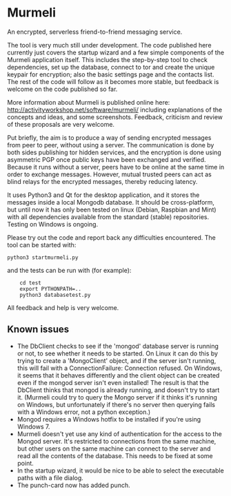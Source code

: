 # Murmeli
An encrypted, serverless friend-to-friend messaging service.

The tool is very much still under development.  The code published here currently just covers the startup wizard and a few simple components of the Murmeli application itself.  This includes the step-by-step tool to check dependencies, set up the database, connect to tor and create the unique keypair for encryption; also the basic settings page and the contacts list.  The rest of the code will follow as it becomes more stable, but feedback is welcome on the code published so far.

More information about Murmeli is published online here:
    http://activityworkshop.net/software/murmeli/
including explanations of the concepts and ideas, and some screenshots.  Feedback, criticism and review of these proposals are very welcome.

Put briefly, the aim is to produce a way of sending encrypted messages from peer to peer, without using a server.  The communication is done by both sides publishing tor hidden services, and the encryption is done using asymmetric PGP once public keys have been exchanged and verified.  Because it runs without a server, peers have to be online at the same time in order to exchange messages.  However, mutual trusted peers can act as blind relays for the encrypted messages, thereby reducing latency.

It uses Python3 and Qt for the desktop application, and it stores the messages inside a local Mongodb database.  It should be cross-platform, but until now it has only been tested on linux (Debian, Raspbian and Mint) with all dependencies available from the standard (stable) repositories.  Testing on Windows is ongoing.

Please try out the code and report back any difficulties encountered.  The tool can be started with:

	python3 startmurmeli.py

and the tests can be run with (for example):

        cd test
        export PYTHONPATH=..
        python3 databasetest.py

All feedback and help is very welcome.

## Known issues

* The DbClient checks to see if the 'mongod' database server is running or not, to see whether
 it needs to be started.  On Linux it can do this by trying to create a 'MongoClient' object,
 and if the server isn't running, this will fail with a ConnectionFailure: Connection refused.
 On Windows, it seems that it behaves differently and the client
 object can be created even if the mongod server isn't even installed!  The result is that the
 DbClient thinks that mongod is already running, and doesn't try to start it.
 (Murmeli could try to query the Mongo server if it thinks it's running on Windows, but unfortunately
  if there's no server then querying fails with a Windows error, not a python exception.)
* Mongod requires a Windows hotfix to be installed if you're using Windows 7.
* Murmeli doesn't yet use any kind of authentication for the access to the Mongod server.  It's
 restricted to connections from the same machine, but other users on the same machine can connect
 to the server and read all the contents of the database.  This needs to be fixed at some point.
* In the startup wizard, it would be nice to be able to select the executable paths with a file dialog.
* The punch-card now has added punch.
